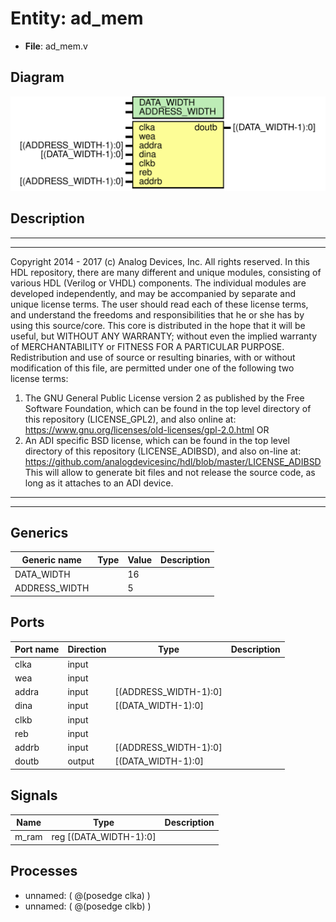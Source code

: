 # Entity: ad_mem

- **File**: ad_mem.v
## Diagram

![Diagram](ad_mem.svg "Diagram")
## Description

***************************************************************************
 ***************************************************************************
 Copyright 2014 - 2017 (c) Analog Devices, Inc. All rights reserved.
 In this HDL repository, there are many different and unique modules, consisting
 of various HDL (Verilog or VHDL) components. The individual modules are
 developed independently, and may be accompanied by separate and unique license
 terms.
 The user should read each of these license terms, and understand the
 freedoms and responsibilities that he or she has by using this source/core.
 This core is distributed in the hope that it will be useful, but WITHOUT ANY
 WARRANTY; without even the implied warranty of MERCHANTABILITY or FITNESS FOR
 A PARTICULAR PURPOSE.
 Redistribution and use of source or resulting binaries, with or without modification
 of this file, are permitted under one of the following two license terms:
   1. The GNU General Public License version 2 as published by the
      Free Software Foundation, which can be found in the top level directory
      of this repository (LICENSE_GPL2), and also online at:
      <https://www.gnu.org/licenses/old-licenses/gpl-2.0.html>
 OR
   2. An ADI specific BSD license, which can be found in the top level directory
      of this repository (LICENSE_ADIBSD), and also on-line at:
      https://github.com/analogdevicesinc/hdl/blob/master/LICENSE_ADIBSD
      This will allow to generate bit files and not release the source code,
      as long as it attaches to an ADI device.
 ***************************************************************************
 ***************************************************************************
 
## Generics

| Generic name  | Type | Value | Description |
| ------------- | ---- | ----- | ----------- |
| DATA_WIDTH    |      | 16    |             |
| ADDRESS_WIDTH |      | 5     |             |
## Ports

| Port name | Direction | Type                  | Description |
| --------- | --------- | --------------------- | ----------- |
| clka      | input     |                       |             |
| wea       | input     |                       |             |
| addra     | input     | [(ADDRESS_WIDTH-1):0] |             |
| dina      | input     | [(DATA_WIDTH-1):0]    |             |
| clkb      | input     |                       |             |
| reb       | input     |                       |             |
| addrb     | input     | [(ADDRESS_WIDTH-1):0] |             |
| doutb     | output    | [(DATA_WIDTH-1):0]    |             |
## Signals

| Name  | Type                           | Description |
| ----- | ------------------------------ | ----------- |
| m_ram | reg         [(DATA_WIDTH-1):0] |             |
## Processes
- unnamed: ( @(posedge clka) )
- unnamed: ( @(posedge clkb) )
